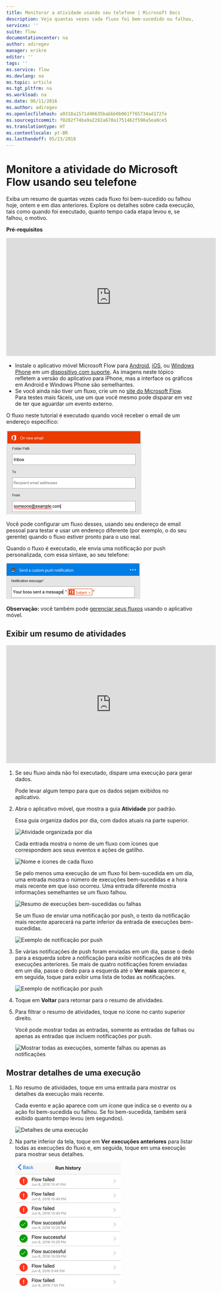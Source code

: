 ```yaml
---
title: Monitorar a atividade usando seu telefone | Microsoft Docs
description: Veja quantas vezes cada fluxo foi bem-sucedido ou falhou, quando ocorreu cada execução e quanto tempo demorou
services: ''
suite: flow
documentationcenter: na
author: adiregev
manager: erikre
editor: ''
tags: ''
ms.service: flow
ms.devlang: na
ms.topic: article
ms.tgt_pltfrm: na
ms.workload: na
ms.date: 06/11/2016
ms.author: adiregev
ms.openlocfilehash: a9318a1571d46635babbb0b061ff65734ad172fe
ms.sourcegitcommit: f0202f74ba9a2282a670a1751462f598a5ea0ce5
ms.translationtype: HT
ms.contentlocale: pt-BR
ms.lasthandoff: 05/23/2018
---
```

# <a name="monitor-activity-in-microsoft-flow-from-your-phone"></a>Monitore a atividade do Microsoft Flow usando seu telefone
Exiba um resumo de quantas vezes cada fluxo foi bem-sucedido ou falhou hoje, ontem e em dias anteriores. Explore os detalhes sobre cada execução, tais como quando foi executado, quanto tempo cada etapa levou e, se falhou, o motivo.

**Pré-requisitos**

<iframe width="560" height="315" src="https://www.youtube.com/embed/vZuYZ64K3tI?list=PL8nfc9haGeb55I9wL9QnWyHp3ctU2_ThF" frameborder="0" allowfullscreen></iframe>

* Instale o aplicativo móvel Microsoft Flow para [Android](https://aka.ms/flowmobiledocsandroid), [iOS](https://aka.ms/flowmobiledocsios), ou [Windows Phone](https://aka.ms/flowmobilewindows) em um [dispositivo com suporte](getting-started.md#use-the-mobile-app). As imagens neste tópico refletem a versão do aplicativo para iPhone, mas a interface os gráficos em Android e Windows Phone são semelhantes.
* Se você ainda não tiver um fluxo, crie um no [site do Microsoft Flow](https://flow.microsoft.com/). Para testes mais fáceis, use um que você mesmo pode disparar em vez de ter que aguardar um evento externo.

O fluxo neste tutorial é executado quando você receber o email de um endereço específico:

![Dispara o fluxo com o recebimento de uma mensagem de um endereço específico](./media/mobile-monitor-activity/create-trigger.png)

Você pode configurar um fluxo desses, usando seu endereço de email pessoal para testar e usar um endereço diferente (por exemplo, o do seu gerente) quando o fluxo estiver pronto para o uso real.

Quando o fluxo é executado, ele envia uma notificação por push personalizada, com essa sintaxe, ao seu telefone:

![Enviar notificação por push](./media/mobile-monitor-activity/create-event.png)

**Observação:** você também pode [gerenciar seus fluxos](mobile-manage-flows.md) usando o aplicativo móvel.

## <a name="display-a-summary-of-activity"></a>Exibir um resumo de atividades
<iframe width="560" height="315" src="https://www.youtube.com/embed/nVCGJamOw6s?list=PL8nfc9haGeb55I9wL9QnWyHp3ctU2_ThF" frameborder="0" allowfullscreen></iframe>

1. Se seu fluxo ainda não foi executado, dispare uma execução para gerar dados.
   
    Pode levar algum tempo para que os dados sejam exibidos no aplicativo.
2. Abra o aplicativo móvel, que mostra a guia **Atividade** por padrão.
   
    Essa guia organiza dados por dia, com dados atuais na parte superior.
   
    ![Atividade organizada por dia](./media/mobile-monitor-activity/activity-day2.png)
   
    Cada entrada mostra o nome de um fluxo com ícones que correspondem aos seus eventos e ações de gatilho.
   
    ![Nome e ícones de cada fluxo](./media/mobile-monitor-activity/activity-flow-name.png)
   
    Se pelo menos uma execução de um fluxo foi bem-sucedida em um dia, uma entrada mostra o número de execuções bem-sucedidas e a hora mais recente em que isso ocorreu. Uma entrada diferente mostra informações semelhantes se um fluxo falhou.
   
    ![Resumo de execuções bem-sucedidas ou falhas](./media/mobile-monitor-activity/activity-summary.png)
   
    Se um fluxo de enviar uma notificação por push, o texto da notificação mais recente aparecerá na parte inferior da entrada de execuções bem-sucedidas.
   
    ![Exemplo de notificação por push](./media/mobile-monitor-activity/activity-notification.png)
3. Se várias notificações de push foram enviadas em um dia, passe o dedo para a esquerda sobre a notificação para exibir notificações de até três execuções anteriores. Se mais de quatro notificações forem enviadas em um dia, passe o dedo para a esquerda até o **Ver mais** aparecer e, em seguida, toque para exibir uma lista de todas as notificações.
   
    ![Exemplo de notificação por push](./media/mobile-monitor-activity/activity-notification-list.png)
4. Toque em **Voltar** para retornar para o resumo de atividades.
5. Para filtrar o resumo de atividades, toque no ícone no canto superior direito.
   
    Você pode mostrar todas as entradas, somente as entradas de falhas ou apenas as entradas que incluem notificações por push.
   
    ![Mostrar todas as execuções, somente falhas ou apenas as notificações](./media/mobile-monitor-activity/activity-filter.png)

## <a name="show-details-of-a-run"></a>Mostrar detalhes de uma execução
1. No resumo de atividades, toque em uma entrada para mostrar os detalhes da execução mais recente.
   
     Cada evento e ação aparece com um ícone que indica se o evento ou a ação foi bem-sucedida ou falhou. Se foi bem-sucedida, também será exibido quanto tempo levou (em segundos).
   
    ![Detalhes de uma execução](./media/mobile-monitor-activity/activity-icons.png)
2. Na parte inferior da tela, toque em **Ver execuções anteriores** para listar todas as execuções do fluxo e, em seguida, toque em uma execução para mostrar seus detalhes.
   
    ![Histórico de execuções bem-sucedidas / falha](./media/mobile-monitor-activity/history-mixed.png)

